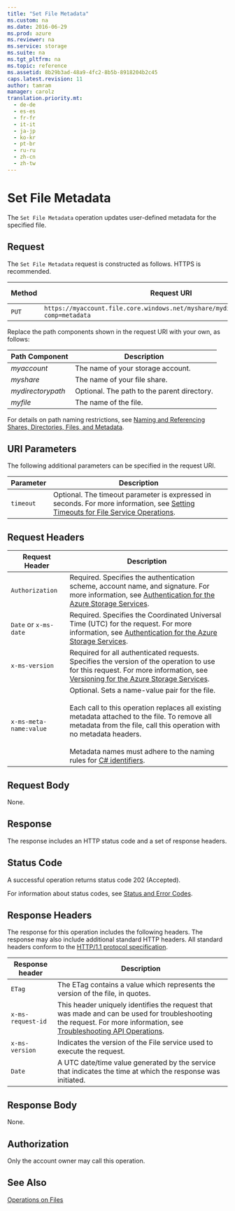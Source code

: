 ```yaml
---
title: "Set File Metadata"
ms.custom: na
ms.date: 2016-06-29
ms.prod: azure
ms.reviewer: na
ms.service: storage
ms.suite: na
ms.tgt_pltfrm: na
ms.topic: reference
ms.assetid: 8b29b3ad-48a9-4fc2-8b5b-8918204b2c45
caps.latest.revision: 11
author: tamram
manager: carolz
translation.priority.mt: 
  - de-de
  - es-es
  - fr-fr
  - it-it
  - ja-jp
  - ko-kr
  - pt-br
  - ru-ru
  - zh-cn
  - zh-tw
---
```

# Set File Metadata
The `Set File Metadata` operation updates user-defined metadata for the specified file.  
  
## Request  
 The `Set File Metadata` request is constructed as follows. HTTPS is recommended.  
  
|Method|Request URI|HTTP Version|  
|------------|-----------------|------------------|  
|`PUT`|`https://myaccount.file.core.windows.net/myshare/mydirectorypath/myfile?comp=metadata`|HTTP/1.1|  
  
 Replace the path components shown in the request URI with your own, as follows:  
  
|Path Component|Description|  
|--------------------|-----------------|  
|*myaccount*|The name of your storage account.|  
|*myshare*|The name of your file share.|  
|*mydirectorypath*|Optional. The path to the parent directory.|  
|*myfile*|The name of the file.|  
  
 For details on path naming restrictions, see [Naming and Referencing Shares, Directories, Files, and Metadata](../StorageServicesREST/Naming-and-Referencing-Shares--Directories--Files--and-Metadata.md).  
  
## URI Parameters  
 The following additional parameters can be specified in the request URI.  
  
|Parameter|Description|  
|---------------|-----------------|  
|`timeout`|Optional. The timeout parameter is expressed in seconds.  For more information, see [Setting Timeouts for File Service Operations](../StorageServicesREST/Setting-Timeouts-for-File-Service-Operations.md).|  
  
## Request Headers  
  
|Request Header|Description|  
|--------------------|-----------------|  
|`Authorization`|Required. Specifies the authentication scheme, account name, and signature. For more information, see [Authentication for the Azure Storage Services](../StorageServicesREST/Authentication-for-the-Azure-Storage-Services.md).|  
|`Date` or `x-ms-date`|Required. Specifies the Coordinated Universal Time (UTC) for the request. For more information, see [Authentication for the Azure Storage Services](../StorageServicesREST/Authentication-for-the-Azure-Storage-Services.md).|  
|`x-ms-version`|Required for all authenticated requests. Specifies the version of the operation to use for this request. For more information, see [Versioning for the Azure Storage Services](../StorageServicesREST/Versioning-for-the-Azure-Storage-Services.md).|  
|`x-ms-meta-name:value`|Optional. Sets a name-value pair for the file.<br /><br /> Each call to this operation replaces all existing metadata attached to the file. To remove all metadata from the file, call this operation with no metadata headers.<br /><br /> Metadata names must adhere to the naming rules for [C# identifiers](http://msdn.microsoft.com/library/aa664670\(VS.71\).aspx).|  
  
## Request Body  
 None.  
  
## Response  
 The response includes an HTTP status code and a set of response headers.  
  
## Status Code  
 A successful operation returns status code 202 (Accepted).  
  
 For information about status codes, see [Status and Error Codes](../StorageServicesREST/Status-and-Error-Codes2.md).  
  
## Response Headers  
 The response for this operation includes the following headers. The response may also include additional standard HTTP headers. All standard headers conform to the [HTTP/1.1 protocol specification](http://go.microsoft.com/fwlink/?LinkId=73147).  
  
|Response header|Description|  
|---------------------|-----------------|  
|`ETag`|The ETag contains a value which represents the version of the file, in quotes.|  
|`x-ms-request-id`|This header uniquely identifies the request that was made and can be used for troubleshooting the request. For more information, see [Troubleshooting API Operations](../StorageServicesREST/Troubleshooting-API-Operations.md).|  
|`x-ms-version`|Indicates the version of the File service used to execute the request.|  
|`Date`|A UTC date/time value generated by the service that indicates the time at which the response was initiated.|  
  
## Response Body  
 None.  
  
## Authorization  
 Only the account owner may call this operation.  
  
## See Also  
 [Operations on Files](../StorageServicesREST/Operations-on-Files.md)